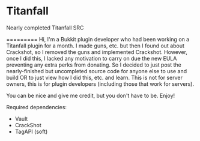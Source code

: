 Titanfall
=========

Nearly completed Titanfall SRC

=========
Hi, I'm a Bukkit plugin developer who had been working on a Titanfall plugin for a month. I made guns, etc. but then I found out about Crackshot, so I removed the guns and implemented Crackshot. However, once I did this, I lacked any motivation to carry on due the new EULA preventing any extra perks from donating. So I decided to just post the nearly-finished but uncompleted source code for anyone else to use and build OR to just view how I did this, etc. and learn. This is not for server owners, this is for plugin developers (including those that work for servers).

You can be nice and give me credit, but you don't have to be. Enjoy!

Required dependencies:
- Vault
- CrackShot
- TagAPI (soft)
